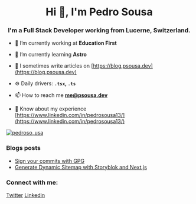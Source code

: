 <h1 align="center">Hi 👋, I'm Pedro Sousa</h1>
<h3 align="center">I'm a Full Stack Developer working from Lucerne, Switzerland.</h3>

- 🔭 I’m currently working at **Education First**

- 🌱 I’m currently learning **Astro**

- 📝 I sometimes write articles on [https://blog.psousa.dev](https://blog.psousa.dev)

- ⚙️ Daily drivers: **`.tsx`, `.ts`**

- 📫 How to reach me **me@psousa.dev**

- 📄 Know about my experience [https://www.linkedin.com/in/pedrosousa13/](https://www.linkedin.com/in/pedrosousa13/)

<p align="left"> <a href="https://twitter.com/pedroso_usa" target="blank"><img src="https://img.shields.io/twitter/follow/pedroso_usa?logo=twitter&style=for-the-badge" alt="pedroso_usa" /></a> </p>

### Blogs posts
<!-- BLOG-POST-LIST:START -->
- [Sign your commits with GPG](https://blog.psousa.dev/posts/verified-badge-on-github)
- [Generate Dynamic Sitemap with Storyblok and Next.js](https://blog.psousa.dev/posts/generate-dynamic-sitemap-with-storyblok-and-next-js)
<!-- BLOG-POST-LIST:END -->

<h3 align="left">Connect with me:</h3>
<p align="left">
<a href="https://twitter.com/pedroso_usa" target="blank">Twitter</a>
<a href="https://linkedin.com/in/pedrosousa13" target="blank">Linkedin</a>
</p>
